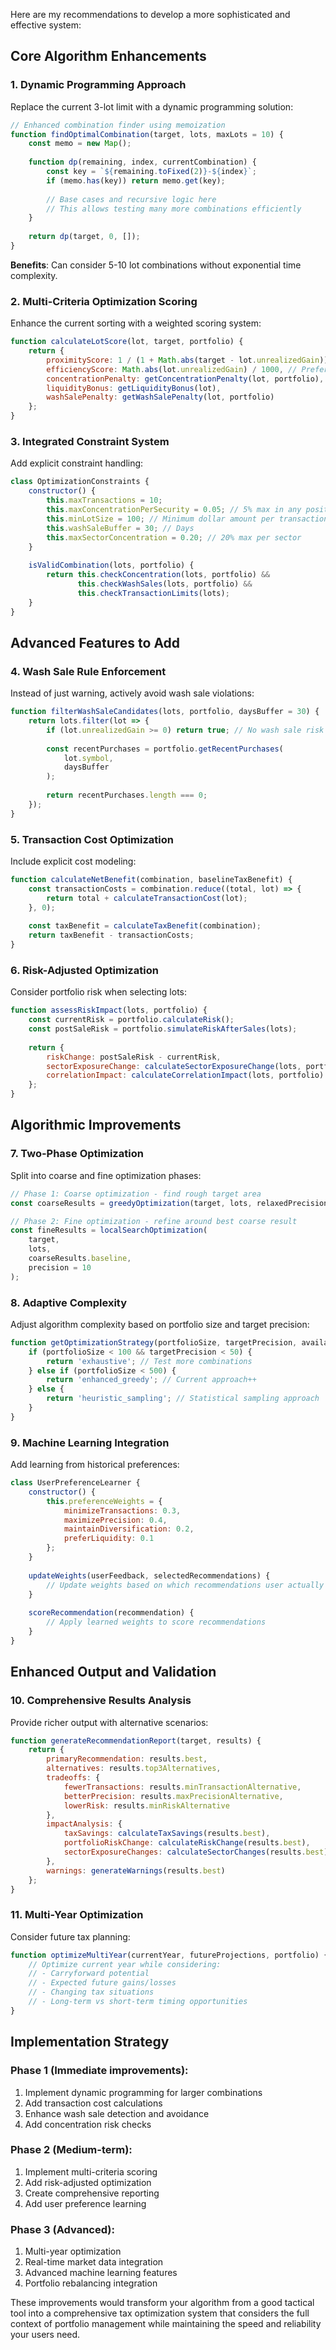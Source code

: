 Here are my recommendations to develop a more sophisticated and effective system:

## Core Algorithm Enhancements

### 1. **Dynamic Programming Approach**
Replace the current 3-lot limit with a dynamic programming solution:

```javascript
// Enhanced combination finder using memoization
function findOptimalCombination(target, lots, maxLots = 10) {
    const memo = new Map();
    
    function dp(remaining, index, currentCombination) {
        const key = `${remaining.toFixed(2)}-${index}`;
        if (memo.has(key)) return memo.get(key);
        
        // Base cases and recursive logic here
        // This allows testing many more combinations efficiently
    }
    
    return dp(target, 0, []);
}
```

**Benefits**: Can consider 5-10 lot combinations without exponential time complexity.

### 2. **Multi-Criteria Optimization Scoring**
Enhance the current sorting with a weighted scoring system:

```javascript
function calculateLotScore(lot, target, portfolio) {
    return {
        proximityScore: 1 / (1 + Math.abs(target - lot.unrealizedGain)),
        efficiencyScore: Math.abs(lot.unrealizedGain) / 1000, // Prefer larger lots
        concentrationPenalty: getConcentrationPenalty(lot, portfolio),
        liquidityBonus: getLiquidityBonus(lot),
        washSalePenalty: getWashSalePenalty(lot, portfolio)
    };
}
```

### 3. **Integrated Constraint System**
Add explicit constraint handling:

```javascript
class OptimizationConstraints {
    constructor() {
        this.maxTransactions = 10;
        this.maxConcentrationPerSecurity = 0.05; // 5% max in any position
        this.minLotSize = 100; // Minimum dollar amount per transaction
        this.washSaleBuffer = 30; // Days
        this.maxSectorConcentration = 0.20; // 20% max per sector
    }
    
    isValidCombination(lots, portfolio) {
        return this.checkConcentration(lots, portfolio) &&
               this.checkWashSales(lots, portfolio) &&
               this.checkTransactionLimits(lots);
    }
}
```

## Advanced Features to Add

### 4. **Wash Sale Rule Enforcement**
Instead of just warning, actively avoid wash sale violations:

```javascript
function filterWashSaleCandidates(lots, portfolio, daysBuffer = 30) {
    return lots.filter(lot => {
        if (lot.unrealizedGain >= 0) return true; // No wash sale risk for gains
        
        const recentPurchases = portfolio.getRecentPurchases(
            lot.symbol, 
            daysBuffer
        );
        
        return recentPurchases.length === 0;
    });
}
```

### 5. **Transaction Cost Optimization**
Include explicit cost modeling:

```javascript
function calculateNetBenefit(combination, baselineTaxBenefit) {
    const transactionCosts = combination.reduce((total, lot) => {
        return total + calculateTransactionCost(lot);
    }, 0);
    
    const taxBenefit = calculateTaxBenefit(combination);
    return taxBenefit - transactionCosts;
}
```

### 6. **Risk-Adjusted Optimization**
Consider portfolio risk when selecting lots:

```javascript
function assessRiskImpact(lots, portfolio) {
    const currentRisk = portfolio.calculateRisk();
    const postSaleRisk = portfolio.simulateRiskAfterSales(lots);
    
    return {
        riskChange: postSaleRisk - currentRisk,
        sectorExposureChange: calculateSectorExposureChange(lots, portfolio),
        correlationImpact: calculateCorrelationImpact(lots, portfolio)
    };
}
```

## Algorithmic Improvements

### 7. **Two-Phase Optimization**
Split into coarse and fine optimization phases:

```javascript
// Phase 1: Coarse optimization - find rough target area
const coarseResults = greedyOptimization(target, lots, relaxedPrecision = 1000);

// Phase 2: Fine optimization - refine around best coarse result
const fineResults = localSearchOptimization(
    target, 
    lots, 
    coarseResults.baseline,
    precision = 10
);
```

### 8. **Adaptive Complexity**
Adjust algorithm complexity based on portfolio size and target precision:

```javascript
function getOptimizationStrategy(portfolioSize, targetPrecision, availableTime) {
    if (portfolioSize < 100 && targetPrecision < 50) {
        return 'exhaustive'; // Test more combinations
    } else if (portfolioSize < 500) {
        return 'enhanced_greedy'; // Current approach++
    } else {
        return 'heuristic_sampling'; // Statistical sampling approach
    }
}
```

### 9. **Machine Learning Integration**
Add learning from historical preferences:

```javascript
class UserPreferenceLearner {
    constructor() {
        this.preferenceWeights = {
            minimizeTransactions: 0.3,
            maximizePrecision: 0.4,
            maintainDiversification: 0.2,
            preferLiquidity: 0.1
        };
    }
    
    updateWeights(userFeedback, selectedRecommendations) {
        // Update weights based on which recommendations user actually executes
    }
    
    scoreRecommendation(recommendation) {
        // Apply learned weights to score recommendations
    }
}
```

## Enhanced Output and Validation

### 10. **Comprehensive Results Analysis**
Provide richer output with alternative scenarios:

```javascript
function generateRecommendationReport(target, results) {
    return {
        primaryRecommendation: results.best,
        alternatives: results.top3Alternatives,
        tradeoffs: {
            fewerTransactions: results.minTransactionAlternative,
            betterPrecision: results.maxPrecisionAlternative,
            lowerRisk: results.minRiskAlternative
        },
        impactAnalysis: {
            taxSavings: calculateTaxSavings(results.best),
            portfolioRiskChange: calculateRiskChange(results.best),
            sectorExposureChanges: calculateSectorChanges(results.best)
        },
        warnings: generateWarnings(results.best)
    };
}
```

### 11. **Multi-Year Optimization**
Consider future tax planning:

```javascript
function optimizeMultiYear(currentYear, futureProjections, portfolio) {
    // Optimize current year while considering:
    // - Carryforward potential
    // - Expected future gains/losses
    // - Changing tax situations
    // - Long-term vs short-term timing opportunities
}
```

## Implementation Strategy

### Phase 1 (Immediate improvements):
1. Implement dynamic programming for larger combinations
2. Add transaction cost calculations
3. Enhance wash sale detection and avoidance
4. Add concentration risk checks

### Phase 2 (Medium-term):
1. Implement multi-criteria scoring
2. Add risk-adjusted optimization
3. Create comprehensive reporting
4. Add user preference learning

### Phase 3 (Advanced):
1. Multi-year optimization
2. Real-time market data integration
3. Advanced machine learning features
4. Portfolio rebalancing integration

These improvements would transform your algorithm from a good tactical tool into a comprehensive tax optimization system that considers the full context of portfolio management while maintaining the speed and reliability your users need.